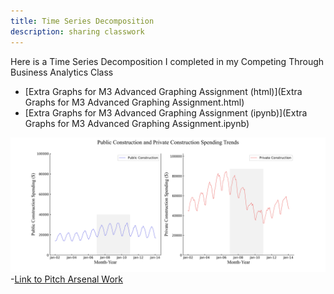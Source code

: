 ```yaml
---
title: Time Series Decomposition
description: sharing classwork
---
```

Here is a Time Series Decomposition I completed in my Competing Through Business Analytics Class
- [Extra Graphs for M3 Advanced Graphing Assignment (html)](Extra Graphs for M3 Advanced Graphing Assignment.html)
- [Extra Graphs for M3 Advanced Graphing Assignment (ipynb)](Extra Graphs for M3 Advanced Graphing Assignment.ipynb)

![Example graph in Time Decomposition Assignment](pictures/PublicvPrivateConst.jpg)
-[Link to Pitch Arsenal Work](https://github.com/TJSWLWM/TJSWLWM.github.io/tree/main/PitchArsenals)
